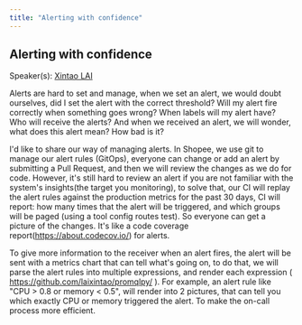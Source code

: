 ```yaml
---
title: "Alerting with confidence"
---
```


## Alerting with confidence

Speaker(s): [Xintao LAI](../../speakers/xintao-lai)

Alerts are hard to set and manage, when we set an alert, we would doubt ourselves, did I set the alert with the correct threshold? Will my alert fire correctly when something goes wrong? When labels will my alert have? Who will receive the alerts? And when we received an alert, we will wonder, what does this alert mean? How bad is it?

I'd like to share our way of managing alerts. In Shopee, we use git to manage our alert rules (GitOps), everyone can change or add an alert by submitting a Pull Request, and then we will review the changes as we do for code. However, it's still hard to review an alert if you are not familiar with the system's insights(the target you monitoring), to solve that, our CI will replay the alert rules against the production metrics for the past 30 days, CI will report: how many times that the alert will be triggered, and which groups will be paged (using a tool config routes test). So everyone can get a picture of the changes. It's like a code coverage report(https://about.codecov.io/) for alerts.

To give more information to the receiver when an alert fires, the alert will be sent with a metrics chart that can tell what's going on, to do that, we will parse the alert rules into multiple expressions, and render each expression ( https://github.com/laixintao/promqlpy/ ). For example, an alert rule like "CPU > 0.8 or memory < 0.5", will render into 2 pictures, that can tell you which exactly CPU or memory triggered the alert. To make the on-call process more efficient.
